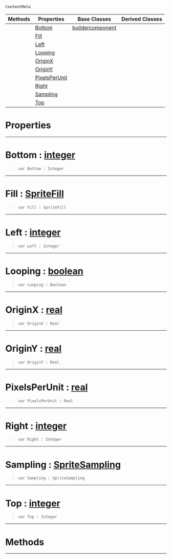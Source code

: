  `ContentMeta`

|Methods|Properties|Base Classes|Derived Classes|
|---|---|---|---|
| |[ Bottom](https://plasmaengine.github.io/PlasmaDocs/Plasma1/C++/code_reference/class_reference/spritesourcebuilder.markdown#bottom-plasma-engine-docum)|[buildercomponent](https://plasmaengine.github.io/PlasmaDocs/Plasma1/C++/code_reference/class_reference/buildercomponent.markdown)| |
| |[ Fill](https://plasmaengine.github.io/PlasmaDocs/Plasma1/C++/code_reference/class_reference/spritesourcebuilder.markdown#fill-plasma-engine-documen)| | |
| |[ Left](https://plasmaengine.github.io/PlasmaDocs/Plasma1/C++/code_reference/class_reference/spritesourcebuilder.markdown#left-plasma-engine-documen)| | |
| |[ Looping](https://plasmaengine.github.io/PlasmaDocs/Plasma1/C++/code_reference/class_reference/spritesourcebuilder.markdown#looping-plasma-engine-docu)| | |
| |[ OriginX](https://plasmaengine.github.io/PlasmaDocs/Plasma1/C++/code_reference/class_reference/spritesourcebuilder.markdown#originx-plasma-engine-docu)| | |
| |[ OriginY](https://plasmaengine.github.io/PlasmaDocs/Plasma1/C++/code_reference/class_reference/spritesourcebuilder.markdown#originy-plasma-engine-docu)| | |
| |[ PixelsPerUnit](https://plasmaengine.github.io/PlasmaDocs/Plasma1/C++/code_reference/class_reference/spritesourcebuilder.markdown#pixelsperunit-plasma-engin)| | |
| |[ Right](https://plasmaengine.github.io/PlasmaDocs/Plasma1/C++/code_reference/class_reference/spritesourcebuilder.markdown#right-plasma-engine-docume)| | |
| |[ Sampling](https://plasmaengine.github.io/PlasmaDocs/Plasma1/C++/code_reference/class_reference/spritesourcebuilder.markdown#sampling-plasma-engine-doc)| | |
| |[ Top](https://plasmaengine.github.io/PlasmaDocs/Plasma1/C++/code_reference/class_reference/spritesourcebuilder.markdown#top-plasma-engine-document)| | |


 #  Properties


---  
 #  Bottom : [integer](https://plasmaengine.github.io/PlasmaDocs/Plasma1/C++/code_reference/lightning_base_types/integer.markdown)

> 
> ``` lang=cpp, name=Lightning
> var Bottom : Integer


---  
 #  Fill : [SpriteFill](https://plasmaengine.github.io/PlasmaDocs/Plasma1/C++/code_reference/enum_reference.markdown#spritefill)

> 
> ``` lang=cpp, name=Lightning
> var Fill : SpriteFill


---  
 #  Left : [integer](https://plasmaengine.github.io/PlasmaDocs/Plasma1/C++/code_reference/lightning_base_types/integer.markdown)

> 
> ``` lang=cpp, name=Lightning
> var Left : Integer


---  
 #  Looping : [boolean](https://plasmaengine.github.io/PlasmaDocs/Plasma1/C++/code_reference/lightning_base_types/boolean.markdown)

> 
> ``` lang=cpp, name=Lightning
> var Looping : Boolean


---  
 #  OriginX : [real](https://plasmaengine.github.io/PlasmaDocs/Plasma1/C++/code_reference/lightning_base_types/real.markdown)

> 
> ``` lang=cpp, name=Lightning
> var OriginX : Real


---  
 #  OriginY : [real](https://plasmaengine.github.io/PlasmaDocs/Plasma1/C++/code_reference/lightning_base_types/real.markdown)

> 
> ``` lang=cpp, name=Lightning
> var OriginY : Real


---  
 #  PixelsPerUnit : [real](https://plasmaengine.github.io/PlasmaDocs/Plasma1/C++/code_reference/lightning_base_types/real.markdown)

> 
> ``` lang=cpp, name=Lightning
> var PixelsPerUnit : Real


---  
 #  Right : [integer](https://plasmaengine.github.io/PlasmaDocs/Plasma1/C++/code_reference/lightning_base_types/integer.markdown)

> 
> ``` lang=cpp, name=Lightning
> var Right : Integer


---  
 #  Sampling : [SpriteSampling](https://plasmaengine.github.io/PlasmaDocs/Plasma1/C++/code_reference/enum_reference.markdown#spritesampling)

> 
> ``` lang=cpp, name=Lightning
> var Sampling : SpriteSampling


---  
 #  Top : [integer](https://plasmaengine.github.io/PlasmaDocs/Plasma1/C++/code_reference/lightning_base_types/integer.markdown)

> 
> ``` lang=cpp, name=Lightning
> var Top : Integer


---  
 #  Methods


---  
 

 